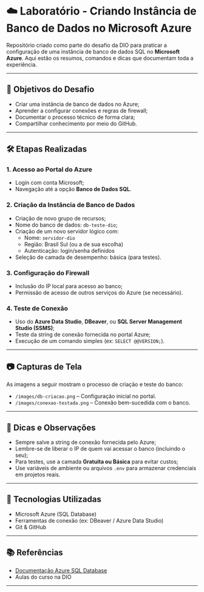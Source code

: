 # ☁️ Laboratório - Criando Instância de Banco de Dados no Microsoft Azure

Repositório criado como parte do desafio da DIO para praticar a configuração de uma instância de banco de dados SQL no **Microsoft Azure**. Aqui estão os resumos, comandos e dicas que documentam toda a experiência.

---

## 🎯 Objetivos do Desafio

- Criar uma instância de banco de dados no Azure;
- Aprender a configurar conexões e regras de firewall;
- Documentar o processo técnico de forma clara;
- Compartilhar conhecimento por meio do GitHub.

---

## 🛠️ Etapas Realizadas

### 1. Acesso ao Portal do Azure
- Login com conta Microsoft;
- Navegação até a opção **Banco de Dados SQL**.

### 2. Criação da Instância de Banco de Dados
- Criação de novo grupo de recursos;
- Nome do banco de dados: `db-teste-dio`;
- Criação de um novo servidor lógico com:
  - Nome: `servidor-dio`
  - Região: Brasil Sul (ou a de sua escolha)
  - Autenticação: login/senha definidos
- Seleção de camada de desempenho: básica (para testes).

### 3. Configuração do Firewall
- Inclusão do IP local para acesso ao banco;
- Permissão de acesso de outros serviços do Azure (se necessário).

### 4. Teste de Conexão
- Uso do **Azure Data Studio**, **DBeaver**, ou **SQL Server Management Studio (SSMS)**;
- Teste da string de conexão fornecida no portal Azure;
- Execução de um comando simples (ex: `SELECT @@VERSION;`).

---

## 📷 Capturas de Tela

As imagens a seguir mostram o processo de criação e teste do banco:

- `/images/db-criacao.png` – Configuração inicial no portal.
- `/images/conexao-testada.png` – Conexão bem-sucedida com o banco.

---

## 📝 Dicas e Observações

- Sempre salve a string de conexão fornecida pelo Azure;
- Lembre-se de liberar o IP de quem vai acessar o banco (incluindo o seu);
- Para testes, use a camada **Gratuita ou Básica** para evitar custos;
- Use variáveis de ambiente ou arquivos `.env` para armazenar credenciais em projetos reais.

---

## 🚀 Tecnologias Utilizadas

- Microsoft Azure (SQL Database)
- Ferramentas de conexão (ex: DBeaver / Azure Data Studio)
- Git & GitHub

---

## 📚 Referências

- [Documentação Azure SQL Database](https://learn.microsoft.com/pt-br/azure/azure-sql/)
- Aulas do curso na DIO

---


